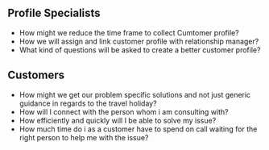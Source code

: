 ## Profile Specialists
- How might we reduce the time frame to collect Cumtomer profile?
- How we will assign and link customer profile with relationship manager?
- What kind of questions will be asked to create a better customer profile?
 ## Customers
- How might we get our problem specific solutions and not just generic guidance in regards to the travel holiday?
- How will I connect with the person whom i am consulting with?
- How efficiently and quickly will I be able to solve my issue?
- How much time do i as a customer have to spend on call waiting for the right person to help me with the issue?
